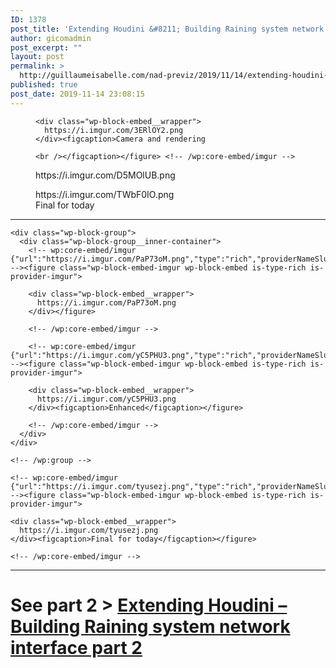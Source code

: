 ```yaml
---
ID: 1378
post_title: 'Extending Houdini &#8211; Building Raining system network interface'
author: gicomadmin
post_excerpt: ""
layout: post
permalink: >
  http://guillaumeisabelle.com/nad-previz/2019/11/14/extending-houdini-building-raining-system-network-interface/
published: true
post_date: 2019-11-14 23:08:15
---
```

<!-- wp:group -->

<div class="wp-block-group">
  <div class="wp-block-group__inner-container">
    <!-- wp:core-embed/imgur {"url":"https://i.imgur.com/3ERlOY2.png","type":"rich","providerNameSlug":"imgur","className":""} --><figure class="wp-block-embed-imgur wp-block-embed is-type-rich is-provider-imgur">
    
    <div class="wp-block-embed__wrapper">
      https://i.imgur.com/3ERlOY2.png
    </div><figcaption>Camera and rendering
    
    <br /></figcaption></figure> <!-- /wp:core-embed/imgur -->
  </div>
</div>

<!-- /wp:group -->

<!-- wp:core-embed/imgur {"url":"https://i.imgur.com/D5MOlUB.png","type":"rich","providerNameSlug":"imgur","className":""} --><figure class="wp-block-embed-imgur wp-block-embed is-type-rich is-provider-imgur">

<div class="wp-block-embed__wrapper">
  https://i.imgur.com/D5MOlUB.png
</div></figure> 

<!-- /wp:core-embed/imgur -->

<!-- wp:core-embed/imgur {"url":"https://i.imgur.com/TWbF0IO.png","type":"rich","providerNameSlug":"imgur","className":""} --><figure class="wp-block-embed-imgur wp-block-embed is-type-rich is-provider-imgur">

<div class="wp-block-embed__wrapper">
  https://i.imgur.com/TWbF0IO.png
</div><figcaption>Final for today</figcaption></figure> 

<!-- /wp:core-embed/imgur -->

<!-- wp:separator -->

<hr class="wp-block-separator" />

<!-- /wp:separator -->

<!-- wp:group -->

<div class="wp-block-group">
  <div class="wp-block-group__inner-container">
  </div>
</div>

<!-- /wp:group -->

<!-- wp:group -->

<div class="wp-block-group">
  <div class="wp-block-group__inner-container">
    <!-- wp:group -->
    
    <div class="wp-block-group">
      <div class="wp-block-group__inner-container">
        <!-- wp:core-embed/imgur {"url":"https://i.imgur.com/PaP73oM.png","type":"rich","providerNameSlug":"imgur","className":""} --><figure class="wp-block-embed-imgur wp-block-embed is-type-rich is-provider-imgur">
        
        <div class="wp-block-embed__wrapper">
          https://i.imgur.com/PaP73oM.png
        </div></figure> 
        
        <!-- /wp:core-embed/imgur -->
        
        <!-- wp:core-embed/imgur {"url":"https://i.imgur.com/yC5PHU3.png","type":"rich","providerNameSlug":"imgur","className":""} --><figure class="wp-block-embed-imgur wp-block-embed is-type-rich is-provider-imgur">
        
        <div class="wp-block-embed__wrapper">
          https://i.imgur.com/yC5PHU3.png
        </div><figcaption>Enhanced</figcaption></figure> 
        
        <!-- /wp:core-embed/imgur -->
      </div>
    </div>
    
    <!-- /wp:group -->
    
    <!-- wp:core-embed/imgur {"url":"https://i.imgur.com/tyusezj.png","type":"rich","providerNameSlug":"imgur","className":""} --><figure class="wp-block-embed-imgur wp-block-embed is-type-rich is-provider-imgur">
    
    <div class="wp-block-embed__wrapper">
      https://i.imgur.com/tyusezj.png
    </div><figcaption>Final for today</figcaption></figure> 
    
    <!-- /wp:core-embed/imgur -->
  </div>
</div>

<!-- /wp:group -->

<!-- wp:separator -->

<hr class="wp-block-separator" />

<!-- /wp:separator -->

<!-- wp:heading {"level":1} -->

# See part 2 > [Extending Houdini – Building Raining system network interface part 2][1]

<!-- /wp:heading -->

 [1]: http://guillaumeisabelle.com/nad-previz/?p=1439